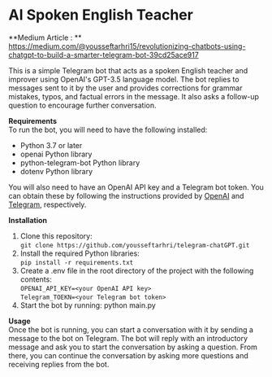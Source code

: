 # AI Spoken English Teacher

**Medium Article : ** https://medium.com/@yousseftarhri15/revolutionizing-chatbots-using-chatgpt-to-build-a-smarter-telegram-bot-39cd25ace917

This is a simple Telegram bot that acts as a spoken English teacher and improver using OpenAI's GPT-3.5 language model. The bot replies to messages sent to it by the user and provides corrections for grammar mistakes, typos, and factual errors in the message. It also asks a follow-up question to encourage further conversation.

**Requirements**\
To run the bot, you will need to have the following installed:

- Python 3.7 or later
- openai Python library
- python-telegram-bot Python library
- dotenv Python library 

You will also need to have an OpenAI API key and a Telegram bot token. You can obtain these by following the instructions provided by [OpenAI](https://openai.com/blog/openai-api) and [Telegram](https://core.telegram.org/bots), respectively.

**Installation**
1. Clone this repository:\
`git clone https://github.com/yousseftarhri/telegram-chatGPT.git
`
2. Install the required Python libraries:\
`pip install -r requirements.txt
`
3. Create a .env file in the root directory of the project with the following contents: \
`OPENAI_API_KEY=<your OpenAI API key>`\
`Telegram_TOEKN=<your Telegram bot token>
`
4. Start the bot by running:
python main.py

**Usage**\
Once the bot is running, you can start a conversation with it by sending a message to the bot on Telegram. The bot will reply with an introductory message and ask you to start the conversation by asking a question. From there, you can continue the conversation by asking more questions and receiving replies from the bot.

